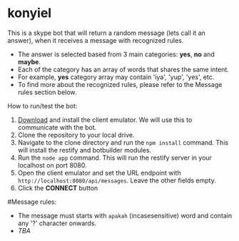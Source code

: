 # konyiel

This is a skype bot that will return a random message (lets call it an answer), when it receives a message with recognized rules.
* The answer is selected based from 3 main categories: <b>yes</b>, <b>no</b> and <b>maybe</b>.
* Each of the category has an array of words that shares the same intent.
* For example, <b>yes</b> category array may contain 'iya', 'yup', 'yes', etc.
* To find more about the recognized rules, please refer to the Message rules section below.

How to run/test the bot:
1. <a href="https://emulator.botframework.com/">Download</a> and install the client emulator. We will use this to communicate with the bot.
2. Clone the repository to your local drive.
3. Navigate to the clone directory and run the <code>npm install</code> command. This will install the restify and botbuilder modules.
4. Run the <code>node app</code> command. This will run the restify server in your localhost on port 8080.
5. Open the client emulator and set the URL endpoint with <code>http://localhost:8080/api/messages</code>. Leave the other fields empty.
6. Click the <b>CONNECT</b> button

#Message rules:
* The message must starts with <code>apakah</code> (incasesensitive) word and contain any '?' character onwards.
* <i>TBA</i>
